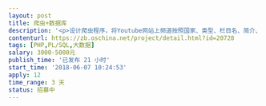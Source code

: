 ```yaml
---                
layout: post       
title: 爬虫+数据库           
description: '<p>设计爬虫程序，将Youtube网站上频道按照国家、类型、栏目名、简介、粉丝数、视频数、总播放量、链接地址进行归类，并可一键下载的EXCEL表。</p>'     
contenturl: https://zb.oschina.net/project/detail.html?id=20728      
tags: [PHP,PL/SQL,大数据]            
salary: 3000-5000元          
publish_time: '已发布 21 小时'         
start_time: '2018-06-07 10:24:53'           
apply: 12                   
time_range: 3 天              
status: 招募中                  
---                 
```

